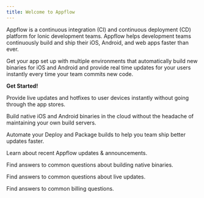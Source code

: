 ```yaml
---
title: Welcome to Appflow
---
```


Appflow is a continuous integration (CI) and continuous deployment (CD) platform
for Ionic development teams. Appflow helps development teams continuously build and ship
their iOS, Android, and web apps faster than ever.

<docs-cards>
  <docs-card header="Quickstart" href="/docs/appflow/quickstart" img="/docs/assets/icons/guide-quickstart.png">
    <p>Get your app set up with multiple environments that automatically build new binaries for
    iOS and Android and provide real time updates for your users instantly every time your team commits
    new code.</p>
    <b>Get Started!</b>
  </docs-card>

  <docs-card header="Deploy" href="/docs/appflow/deploy/intro" icon="/docs/assets/icons/guide-deploy-icon.png">
    <p>Provide live updates and hotfixes to user devices instantly without going through the app stores.</p>
  </docs-card>

  <docs-card header="Package" href="/docs/appflow/package/intro" icon="/docs/assets/icons/guide-package-icon.png">
    <p>Build native iOS and Android binaries in the cloud without the headache of maintaining your own build servers.</p>
  </docs-card>

  <docs-card header="Automate" href="/docs/appflow/automation/intro" icon="/docs/assets/icons/guide-automate-icon.png">
    <p>Automate your Deploy and Package builds to help you team ship better updates faster.</p>
  </docs-card>

  <docs-card header="News & Updates" href="https://ionic.zendesk.com/hc/en-us/categories/360000410554-Announcements" icon="/docs/assets/icons/guide-news-icon.png">
    <p>Learn about recent Appflow updates & announcements.</p>
  </docs-card>

  <docs-card header="Package FAQ" href="https://ionic.zendesk.com/hc/en-us/categories/360000410494-Package" icon="/docs/assets/icons/guide-faq-icon.png">
    <p>Find answers to common questions about building native binaries.</p>
  </docs-card>

  <docs-card header="Deploy FAQ" href="https://ionic.zendesk.com/hc/en-us/categories/360000409113-Deploy" icon="/docs/assets/icons/guide-faq-icon.png">
    <p>Find answers to common questions about live updates.</p>
  </docs-card>

  <docs-card header="Billing FAQ" href="https://ionic.zendesk.com/hc/en-us/categories/360000410574-Billing-Support" icon="/docs/assets/icons/guide-faq-icon.png">
    <p>Find answers to common billing questions.</p>
  </docs-card>
</docs-cards>
